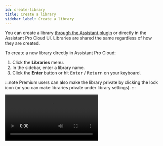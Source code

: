 ```yaml
---
id: create-library
title: Create a library
sidebar_label: Create a library
---
```


You can create a library [through the Assistant plugin](../../plugin/apps/libraries.md/#create-a-library) or directly in the Assistant Pro Cloud UI.  Libraries are shared the same regardless of how they are created.

To create a new library directly in Assistant Pro Cloud:

1. Click the **Libraries** menu.
2. In the sidebar, enter a library name.
3. Click the **Enter** button or hit <kbd>Enter</kbd> / <kbd>Return</kbd> on your keyboard.

:::note
Premium users can also make the library private by clicking the lock icon (or you can make libraries private under library settings).
:::

<video autoPlay loop>
<source src="/video/assistant/libraries--create-library.mp4" type="video/mp4" />
<source src="/video/assistant/libraries--create-library.webm" type="video/webm" />
</video>
